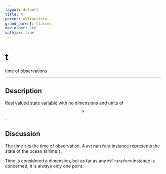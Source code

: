 ```yaml
---
layout: default
title: t
parent: WVTransform
grand_parent: Classes
nav_order: 168
mathjax: true
---
```


#  t

time of observations


---

## Description
Real valued state variable with no dimensions and units of $$s$$.

## Discussion

The time `t` is the time of observation. A `WVTransform` instance represents the state of the ocean at time `t`. 

Time is considered a dimension, but as far as any `WVTransform` instance is concerned, it is always only one point.

